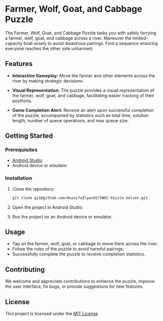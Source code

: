 # Farmer, Wolf, Goat, and Cabbage Puzzle

The Farmer, Wolf, Goat, and Cabbage Puzzle tasks you with safely ferrying a farmer, wolf, goat, and cabbage across a river. Maneuver the limited-capacity boat wisely to avoid disastrous pairings. Find a sequence ensuring everyone reaches the other side unharmed.


## Features

- **Interactive Gameplay:** Move the farmer and other elements across the river by making strategic decisions.
  
- **Visual Representation:** The puzzle provides a visual representation of the farmer, wolf, goat, and cabbage, facilitating easier tracking of their positions.

- **Game Completion Alert:** Receive an alert upon successful completion of the puzzle, accompanied by statistics such as total time, solution length, number of queue operations, and max queue size.

## Getting Started

### Prerequisites

- [Android Studio](https://developer.android.com/studio)
- Android device or emulator

### Installation

1. Clone the repository:

    ```bash
    git clone git@github.com:HuzaifaIlyas02/FWGC-Puzzle-Solver.git
    ```

2. Open the project in Android Studio.

3. Run the project on an Android device or emulator.

## Usage

- Tap on the farmer, wolf, goat, or cabbage to move them across the river.
- Follow the rules of the puzzle to avoid harmful pairings.
- Successfully complete the puzzle to receive completion statistics.


## Contributing

We welcome and appreciate contributions to enhance the puzzle, improve the user interface, fix bugs, or provide suggestions for new features.

## License

This project is licensed under the [MIT License](https://choosealicense.com/licenses/mit/)


